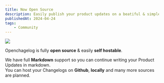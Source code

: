 ```yaml
---
title: Now Open Source
description: Easily publish your product updates on a beatiful & simple Page
publishedAt: 2024-04-24
tags:
    - Community
---
```


![](https://i.ibb.co/9H8cj7Z/Screenshot-2024-04-24-at-17-54-19.png)

Openchagelog is fully **open source** & easily **self hostable**.  

We have full **Markdown** support so you can continue writing your Product Updates in markdown.  
You can host your Changelogs on **Github**, **locally** and many more sources are planned.

